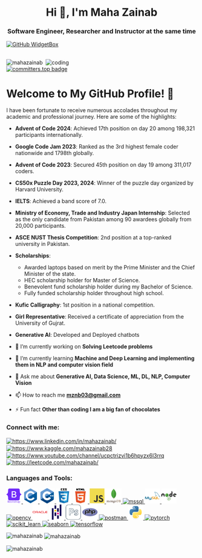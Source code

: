<h1 align="center">Hi 👋, I'm Maha Zainab</h1>
<h3 align="center">Software Engineer, Researcher and Instructor at the same time</h3>
  
[![GitHub WidgetBox](https://github-widgetbox.vercel.app/api/profile?username=MahaZainab&data=followers,repositories,stars,commits&theme=light&hide_border=true)](https://github.com/Jurredr/github-widgetbox)

<br/>

<img align="right" alt="coding" width="400" src="https://cdn.dribbble.com/users/4055494/screenshots/15215756/lottie-000_1_1.gif">
<div align="left"> 
  <img src="https://komarev.com/ghpvc/?username=mahazainab&label=Profile%20views&color=0e75b6&style=flat" alt="mahazainab" />
  <a href="https://user-badge.committers.top/pakistan/MahaZainab">
    <img src="https://user-badge.committers.top/pakistan/MahaZainab.svg" alt="committers.top badge" />
  </a>
</div>

# Welcome to My GitHub Profile! 🌟
I have been fortunate to receive numerous accolades throughout my academic and professional journey. Here are some of the highlights:

- **Advent of Code 2024**: Achieved 17th position on day 20 among 198,321 participants internationally.
- **Google Code Jam 2023**: Ranked as the 3rd highest female coder nationwide and 1798th globally.
- **Advent of Code 2023**: Secured 45th position on day 19 among 311,017 coders.
- **CS50x Puzzle Day 2023, 2024**: Winner of the puzzle day organized by Harvard University.
- **IELTS**: Achieved a band score of 7.0.
- **Ministry of Economy, Trade and Industry Japan Internship**: Selected as the only candidate from Pakistan among 90 awardees globally from 20,000 participants.
- **ASCE NUST Thesis Competition**: 2nd position at a top-ranked university in Pakistan.
- **Scholarships**:
  - Awarded laptops based on merit by the Prime Minister and the Chief Minister of the state.
  - HEC scholarship holder for Master of Science.
  - Benevolent fund scholarship holder during my Bachelor of Science.
  - Fully funded scholarship holder throughout high school.
- **Kufic Calligraphy**: 1st position in a national competition.
- **Girl Representative**: Received a certificate of appreciation from the University of Gujrat.
- **Generative AI**: Developed and Deployed chatbots


- 🔭 I’m currently working on **Solving Leetcode problems**

- 🌱 I’m currently learning **Machine and Deep Learning and implementing them in NLP and computer vision field**

- 💬 Ask me about **Generative AI, Data Science, ML, DL, NLP, Computer Vision**

- 📫 How to reach me **mznb03@gmail.com**

- ⚡ Fun fact **Other than coding I am a big fan of chocolates**

<h3 align="left">Connect with me:</h3>
<p align="left">
<a href="https://linkedin.com/in/mahazainab/" target="blank"><img align="center" src="https://raw.githubusercontent.com/rahuldkjain/github-profile-readme-generator/master/src/images/icons/Social/linked-in-alt.svg" alt="https://www.linkedin.com/in/mahazainab/" height="30" width="40" /></a>
<a href="https://kaggle.com/mahazainab28" target="blank"><img align="center" src="https://raw.githubusercontent.com/rahuldkjain/github-profile-readme-generator/master/src/images/icons/Social/kaggle.svg" alt="https://www.kaggle.com/mahazainab28" height="30" width="40" /></a>
<a href="https://www.youtube.com/@mahazainab7325" target="blank"><img align="center" src="https://raw.githubusercontent.com/rahuldkjain/github-profile-readme-generator/master/src/images/icons/Social/youtube.svg" alt="https://www.youtube.com/channel/ucpctrizvi1b6hpyzx6l3rrq" height="30" width="40" /></a>
<a href="https://www.leetcode.com/mahazainab/" target="blank"><img align="center" src="https://raw.githubusercontent.com/rahuldkjain/github-profile-readme-generator/master/src/images/icons/Social/leet-code.svg" alt="https://leetcode.com/mahazainab/" height="30" width="40" /></a>
</p>
<h3 align="left">Languages and Tools:</h3>
<p align="left"> <a href="https://getbootstrap.com" target="_blank" rel="noreferrer"> <img src="https://raw.githubusercontent.com/devicons/devicon/master/icons/bootstrap/bootstrap-plain-wordmark.svg" alt="bootstrap" width="40" height="40"/> </a> <a href="https://www.cprogramming.com/" target="_blank" rel="noreferrer"> <img src="https://raw.githubusercontent.com/devicons/devicon/master/icons/c/c-original.svg" alt="c" width="40" height="40"/> </a> <a href="https://www.w3schools.com/cpp/" target="_blank" rel="noreferrer"> <img src="https://raw.githubusercontent.com/devicons/devicon/master/icons/cplusplus/cplusplus-original.svg" alt="cplusplus" width="40" height="40"/> </a> <a href="https://www.w3schools.com/css/" target="_blank" rel="noreferrer"> <img src="https://raw.githubusercontent.com/devicons/devicon/master/icons/css3/css3-original-wordmark.svg" alt="css3" width="40" height="40"/> </a> <a href="https://www.w3.org/html/" target="_blank" rel="noreferrer"> <img src="https://raw.githubusercontent.com/devicons/devicon/master/icons/html5/html5-original-wordmark.svg" alt="html5" width="40" height="40"/> </a> <a href="https://developer.mozilla.org/en-US/docs/Web/JavaScript" target="_blank" rel="noreferrer"> <img src="https://raw.githubusercontent.com/devicons/devicon/master/icons/javascript/javascript-original.svg" alt="javascript" width="40" height="40"/> </a> <a href="https://www.mongodb.com/" target="_blank" rel="noreferrer"> <img src="https://raw.githubusercontent.com/devicons/devicon/master/icons/mongodb/mongodb-original-wordmark.svg" alt="mongodb" width="40" height="40"/> </a> <a href="https://www.microsoft.com/en-us/sql-server" target="_blank" rel="noreferrer"> <img src="https://www.svgrepo.com/show/303229/microsoft-sql-server-logo.svg" alt="mssql" width="40" height="40"/> </a> <a href="https://www.mysql.com/" target="_blank" rel="noreferrer"> <img src="https://raw.githubusercontent.com/devicons/devicon/master/icons/mysql/mysql-original-wordmark.svg" alt="mysql" width="40" height="40"/> </a> <a href="https://nodejs.org" target="_blank" rel="noreferrer"> <img src="https://raw.githubusercontent.com/devicons/devicon/master/icons/nodejs/nodejs-original-wordmark.svg" alt="nodejs" width="40" height="40"/> </a> <a href="https://opencv.org/" target="_blank" rel="noreferrer"> <img src="https://www.vectorlogo.zone/logos/opencv/opencv-icon.svg" alt="opencv" width="40" height="40"/> </a> <a href="https://www.oracle.com/" target="_blank" rel="noreferrer"> <img src="https://raw.githubusercontent.com/devicons/devicon/master/icons/oracle/oracle-original.svg" alt="oracle" width="40" height="40"/> </a> <a href="https://pandas.pydata.org/" target="_blank" rel="noreferrer"> <img src="https://raw.githubusercontent.com/devicons/devicon/2ae2a900d2f041da66e950e4d48052658d850630/icons/pandas/pandas-original.svg" alt="pandas" width="40" height="40"/> </a> <a href="https://www.photoshop.com/en" target="_blank" rel="noreferrer"> <img src="https://raw.githubusercontent.com/devicons/devicon/master/icons/photoshop/photoshop-line.svg" alt="photoshop" width="40" height="40"/> </a> <a href="https://www.php.net" target="_blank" rel="noreferrer"> <img src="https://raw.githubusercontent.com/devicons/devicon/master/icons/php/php-original.svg" alt="php" width="40" height="40"/> </a> <a href="https://postman.com" target="_blank" rel="noreferrer"> <img src="https://www.vectorlogo.zone/logos/getpostman/getpostman-icon.svg" alt="postman" width="40" height="40"/> </a> <a href="https://www.python.org" target="_blank" rel="noreferrer"> <img src="https://raw.githubusercontent.com/devicons/devicon/master/icons/python/python-original.svg" alt="python" width="40" height="40"/> </a> <a href="https://pytorch.org/" target="_blank" rel="noreferrer"> <img src="https://www.vectorlogo.zone/logos/pytorch/pytorch-icon.svg" alt="pytorch" width="40" height="40"/> </a> <a href="https://scikit-learn.org/" target="_blank" rel="noreferrer"> <img src="https://upload.wikimedia.org/wikipedia/commons/0/05/Scikit_learn_logo_small.svg" alt="scikit_learn" width="40" height="40"/> </a> <a href="https://seaborn.pydata.org/" target="_blank" rel="noreferrer"> <img src="https://seaborn.pydata.org/_images/logo-mark-lightbg.svg" alt="seaborn" width="40" height="40"/> </a> <a href="https://www.tensorflow.org" target="_blank" rel="noreferrer"> <img src="https://www.vectorlogo.zone/logos/tensorflow/tensorflow-icon.svg" alt="tensorflow" width="40" height="40"/> </a> </p>

<p><img align="left" src="https://github-readme-stats.vercel.app/api/top-langs?username=mahazainab&show_icons=true&locale=en&layout=compact" alt="mahazainab" /></p>

<p>&nbsp;<img align="center" src="https://github-readme-stats.vercel.app/api?username=mahazainab&show_icons=true&locale=en" alt="mahazainab" /></p>

<p><img align="center" src="https://github-readme-streak-stats.herokuapp.com/?user=mahazainab&" alt="mahazainab" /></p>
